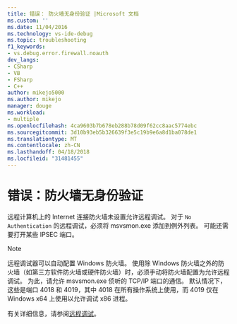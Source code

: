 ```yaml
---
title: 错误： 防火墙无身份验证 |Microsoft 文档
ms.custom: ''
ms.date: 11/04/2016
ms.technology: vs-ide-debug
ms.topic: troubleshooting
f1_keywords:
- vs.debug.error.firewall.noauth
dev_langs:
- CSharp
- VB
- FSharp
- C++
author: mikejo5000
ms.author: mikejo
manager: douge
ms.workload:
- multiple
ms.openlocfilehash: 4ca9603b7b678eb288b78d09f62cc8aac5774ebc
ms.sourcegitcommit: 3d10b93eb5b326639f3e5c19b9e6a8d1ba078de1
ms.translationtype: MT
ms.contentlocale: zh-CN
ms.lasthandoff: 04/18/2018
ms.locfileid: "31481455"
---
```

# <a name="error-firewall-no-authentication"></a>错误：防火墙无身份验证
远程计算机上的 Internet 连接防火墙未设置允许远程调试。 对于 `No Authentication` 的远程调试，必须将 msvsmon.exe 添加到例外列表。 可能还需要打开某些 IPSEC 端口。  
  
> [!NOTE]
>  远程调试器可以自动配置 Windows 防火墙。 使用除 Windows 防火墙之外的防火墙（如第三方软件防火墙或硬件防火墙）时，必须手动将防火墙配置为允许远程调试。 为此，请允许 msvsmon.exe 侦听的 TCP/IP 端口的通信。 默认情况下，这些是端口 4018 和 4019，其中 4018 在所有操作系统上使用，而 4019 仅在 Windows x64 上使用以允许调试 x86 进程。  
  
 有关详细信息，请参阅[远程调试](../debugger/remote-debugging.md)。